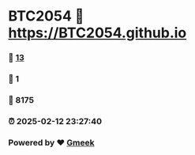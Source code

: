 # BTC2054 :link: https://BTC2054.github.io 
### :page_facing_up: [13](https://BTC2054.github.io/tag.html) 
### :speech_balloon: 1 
### :hibiscus: 8175 
### :alarm_clock: 2025-02-12 23:27:40 
### Powered by :heart: [Gmeek](https://github.com/Meekdai/Gmeek)
